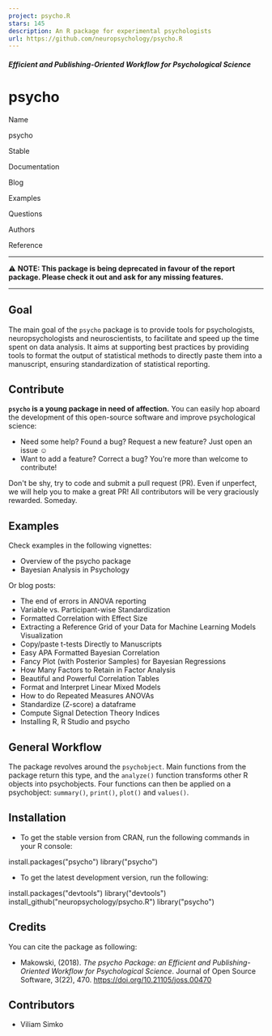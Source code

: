```yaml
---
project: psycho.R
stars: 145
description: An R package for experimental psychologists
url: https://github.com/neuropsychology/psycho.R
---
```


#### _Efficient and Publishing-Oriented Workflow for Psychological Science_

psycho
======

Name

psycho

Stable

Documentation

Blog

Examples

Questions

Authors

Reference

* * *

⚠️ **NOTE: This package is being deprecated in favour of the report package. Please check it out and ask for any missing features.**

* * *

Goal
----

The main goal of the `psycho` package is to provide tools for psychologists, neuropsychologists and neuroscientists, to facilitate and speed up the time spent on data analysis. It aims at supporting best practices by providing tools to format the output of statistical methods to directly paste them into a manuscript, ensuring standardization of statistical reporting.

Contribute
----------

**`psycho` is a young package in need of affection.** You can easily hop aboard the development of this open-source software and improve psychological science:

-   Need some help? Found a bug? Request a new feature? Just open an issue ☺️
-   Want to add a feature? Correct a bug? You're more than welcome to contribute!

Don't be shy, try to code and submit a pull request (PR). Even if unperfect, we will help you to make a great PR! All contributors will be very graciously rewarded. Someday.

Examples
--------

Check examples in the following vignettes:

-   Overview of the psycho package
-   Bayesian Analysis in Psychology

Or blog posts:

-   The end of errors in ANOVA reporting
-   Variable vs. Participant-wise Standardization
-   Formatted Correlation with Effect Size
-   Extracting a Reference Grid of your Data for Machine Learning Models Visualization
-   Copy/paste t-tests Directly to Manuscripts
-   Easy APA Formatted Bayesian Correlation
-   Fancy Plot (with Posterior Samples) for Bayesian Regressions
-   How Many Factors to Retain in Factor Analysis
-   Beautiful and Powerful Correlation Tables
-   Format and Interpret Linear Mixed Models
-   How to do Repeated Measures ANOVAs
-   Standardize (Z-score) a dataframe
-   Compute Signal Detection Theory Indices
-   Installing R, R Studio and psycho

General Workflow
----------------

The package revolves around the `psychobject`. Main functions from the package return this type, and the `analyze()` function transforms other R objects into psychobjects. Four functions can then be applied on a psychobject: `summary()`, `print()`, `plot()` and `values()`.

Installation
------------

-   To get the stable version from CRAN, run the following commands in your R console:

install.packages("psycho")
library("psycho")

-   To get the latest development version, run the following:

install.packages("devtools")
library("devtools")
install\_github("neuropsychology/psycho.R")
library("psycho")

Credits
-------

You can cite the package as following:

-   Makowski, (2018). _The psycho Package: an Efficient and Publishing-Oriented Workflow for Psychological Science_. Journal of Open Source Software, 3(22), 470. https://doi.org/10.21105/joss.00470

Contributors
------------

-   Viliam Simko
